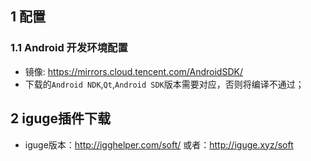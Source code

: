 ## 1 配置 
### 1.1 Android 开发环境配置
* 镜像: https://mirrors.cloud.tencent.com/AndroidSDK/
* 下载的`Android NDK`,`Qt`,`Android SDK`版本需要对应，否则将编译不通过；

## 2 iguge插件下载
* iguge版本：http://igghelper.com/soft/  或者：http://iguge.xyz/soft
